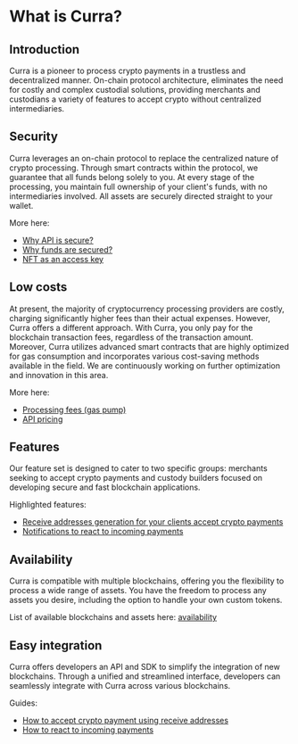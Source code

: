 # What is Curra?

## Introduction

Curra is a pioneer to process crypto payments in a trustless and decentralized manner. On-chain protocol architecture, eliminates the need for costly and complex custodial solutions, providing merchants and custodians a variety of features to accept crypto without centralized intermediaries.

## Security

Curra leverages an on-chain protocol to replace the centralized nature of crypto processing. Through smart contracts within the protocol, we guarantee that all funds belong solely to you. At every stage of the processing, you maintain full ownership of your client's funds, with no intermediaries involved. All assets are securely directed straight to your wallet.

More here:
- [Why API is secure?](../security/api_authorization.md)
- [Why funds are secured?](../security/protocol.md)
- [NFT as an access key](../security/ownership_nft.md)

## Low costs

At present, the majority of cryptocurrency processing providers are costly, charging significantly higher fees than their actual expenses. However, Curra offers a different approach. With Curra, you only pay for the blockchain transaction fees, regardless of the transaction amount. Moreover, Curra utilizes advanced smart contracts that are highly optimized for gas consumption and incorporates various cost-saving methods available in the field. We are continuously working on further optimization and innovation in this area.

More here: 
- [Processing fees (gas pump)](gas_pump.md)
- [API pricing](api_pricing.md)

## Features

Our feature set is designed to cater to two specific groups: merchants seeking to accept crypto payments and custody builders focused on developing secure and fast blockchain applications.

Highlighted features:
- [Receive addresses generation for your clients accept crypto payments ](../features/receive_addresses.md)
- [Notifications to react to incoming payments](../features/transfer_notifications.md)


## Availability

Curra is compatible with multiple blockchains, offering you the flexibility to process a wide range of assets. You have the freedom to process any assets you desire, including the option to handle your own custom tokens.

List of available blockchains and assets here: [availability](availability.md)

## Easy integration

Curra offers developers an API and SDK to simplify the integration of new blockchains. Through a unified and streamlined interface, developers can seamlessly integrate with Curra across various blockchains.

Guides:
- [How to accept crypto payment using receive addresses](../features/receive_addresses.md)
- [How to react to incoming payments](../features/transfer_notifications.md)
